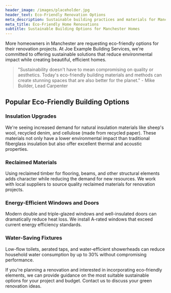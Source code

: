```yaml
---
header_image: /images/placeholder.jpg
header_text: Eco-Friendly Renovation Options
meta_description: Sustainable building practices and materials for Manchester home renovations
meta_title: Eco-Friendly Home Renovations
subtitle: Sustainable Building Options for Manchester Homes
---
```


More homeowners in Manchester are requesting eco-friendly options for their renovation projects. At Joe Example Building Services, we're committed to offering sustainable solutions that reduce environmental impact while creating beautiful, efficient homes.

> "Sustainability doesn't have to mean compromising on quality or aesthetics. Today's eco-friendly building materials and methods can create stunning spaces that are also better for the planet." - Mike Builder, Lead Carpenter

## Popular Eco-Friendly Building Options

### Insulation Upgrades

We're seeing increased demand for natural insulation materials like sheep's wool, recycled denim, and cellulose (made from recycled paper). These materials not only have a lower environmental impact than traditional fiberglass insulation but also offer excellent thermal and acoustic properties.

### Reclaimed Materials

Using reclaimed timber for flooring, beams, and other structural elements adds character while reducing the demand for new resources. We work with local suppliers to source quality reclaimed materials for renovation projects.

### Energy-Efficient Windows and Doors

Modern double and triple-glazed windows and well-insulated doors can dramatically reduce heat loss. We install A-rated windows that exceed current energy efficiency standards.

### Water-Saving Fixtures

Low-flow toilets, aerated taps, and water-efficient showerheads can reduce household water consumption by up to 30% without compromising performance.

If you're planning a renovation and interested in incorporating eco-friendly elements, we can provide guidance on the most suitable sustainable options for your project and budget. Contact us to discuss your green renovation ideas.
